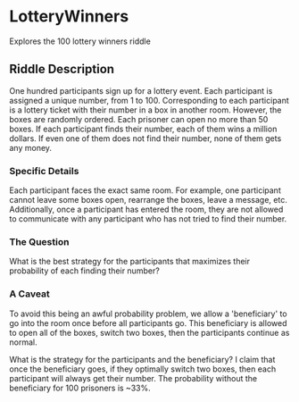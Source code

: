 # LotteryWinners
Explores the 100 lottery winners riddle

## Riddle Description
One hundred participants sign up for a lottery event.
Each participant is assigned a unique number, from 1 to 100.
Corresponding to each participant is a lottery ticket with their number in a box in another room.
However, the boxes are randomly ordered.
Each prisoner can open no more than 50 boxes.
If each participant finds their number, each of them wins a million dollars.
If even one of them does not find their number, none of them gets any money.

### Specific Details
Each participant faces the exact same room.
For example, one participant cannot leave some boxes open,
rearrange the boxes, leave a message, etc.
Additionally, once a participant has entered the room,
they are not allowed to communicate with any participant who has not tried to find their number.

### The Question
What is the best strategy for the participants that maximizes their probability of each finding their number?

### A Caveat
To avoid this being an awful probability problem,
we allow a 'beneficiary' to go into the room once before all participants go.
This beneficiary is allowed to open all of the boxes,
switch two boxes,
then the participants continue as normal.

What is the strategy for the participants and the beneficiary?
I claim that once the beneficiary goes,
if they optimally switch two boxes,
then each participant will always get their number.
The probability without the beneficiary for 100 prisoners is ~33%.
